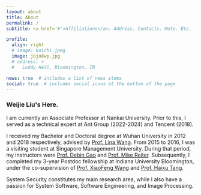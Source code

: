 ```yaml
---
layout: about
title: About
permalink: /
subtitle: <a href='#'>Affiliations</a>. Address. Contacts. Moto. Etc.

profile:
  align: right
  # image: koichi.jpeg
  image: jojo8wp.jpg
  # address: >
  #   Luddy Hall, Bloomington, IN

news: true  # includes a list of news items
social: true  # includes social icons at the bottom of the page
---
```


### Weijie Liu's Here.

I am currently an Associate Professor at Nankai University. Prior to this, I served as a technical expert at Ant Group (2022-2024) and Tencent (2018). 

I received my Bachelor and Doctoral degree at Wuhan University in 2012 and 2018 respectively, advised by [Prof. Lina Wang](https://cse.whu.edu.cn/info/1098/1762.htm). From 2015 to 2016, I was a visiting student at Singapore Management University. During that period, my instructors were [Prof. Debin Gao](https://dbgao.github.io/) and [Prof. Mike Reiter](https://reitermk.github.io/). Subsequently, I completed my 3-year Postdoc fellowship at Indiana University Bloomington, under the co-supervision of [Prof. XiaoFeng Wang](https://homes.luddy.indiana.edu/xw7/) and [Prof. Haixu Tang](https://homes.luddy.indiana.edu/hatang/).

System Security constitutes my main research area, while I also have a passion for System Software, Software Engineering, and Image Processing.
